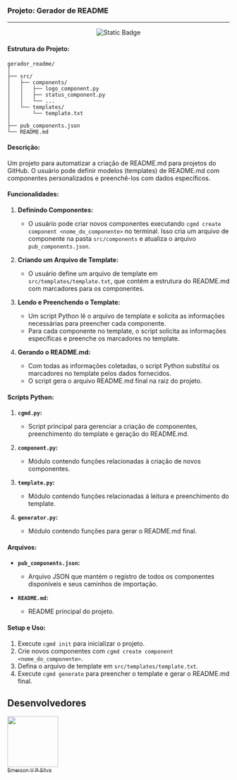 ### Projeto: Gerador de README
<hr>

<p align="center">
   <img alt="Static Badge" src="https://img.shields.io/badge/STATUS-EM_DESENVOLVIMENTO-yellow">
</p>

#### Estrutura do Projeto:
```
gerador_readme/
│
├── src/
│   ├── components/
│   │   ├── logo_component.py
│   │   ├── status_component.py
│   │   └── ...
│   └── templates/
│       └── template.txt
│
├── pub_components.json
└── README.md
```

#### Descrição:
Um projeto para automatizar a criação de README.md para projetos do GitHub. O usuário pode definir modelos (templates) de README.md com componentes personalizados e preenchê-los com dados específicos.

#### Funcionalidades:
1. **Definindo Componentes:**
   - O usuário pode criar novos componentes executando `cgmd create component <nome_do_componente>` no terminal. Isso cria um arquivo de componente na pasta `src/components` e atualiza o arquivo `pub_components.json`.

2. **Criando um Arquivo de Template:**
   - O usuário define um arquivo de template em `src/templates/template.txt`, que contém a estrutura do README.md com marcadores para os componentes.

3. **Lendo e Preenchendo o Template:**
   - Um script Python lê o arquivo de template e solicita as informações necessárias para preencher cada componente.
   - Para cada componente no template, o script solicita as informações específicas e preenche os marcadores no template.

4. **Gerando o README.md:**
   - Com todas as informações coletadas, o script Python substitui os marcadores no template pelos dados fornecidos.
   - O script gera o arquivo README.md final na raiz do projeto.

#### Scripts Python:
1. **`cgmd.py`:**
   - Script principal para gerenciar a criação de componentes, preenchimento do template e geração do README.md.

2. **`component.py`:**
   - Módulo contendo funções relacionadas à criação de novos componentes.

3. **`template.py`:**
   - Módulo contendo funções relacionadas à leitura e preenchimento do template.

4. **`generator.py`:**
   - Módulo contendo funções para gerar o README.md final.

#### Arquivos:
- **`pub_components.json`:**
   - Arquivo JSON que mantém o registro de todos os componentes disponíveis e seus caminhos de importação.

- **`README.md`:**
   - README principal do projeto.

#### Setup e Uso:
1. Execute `cgmd init` para inicializar o projeto.
2. Crie novos componentes com `cgmd create component <nome_do_componente>`.
3. Defina o arquivo de template em `src/templates/template.txt`.
4. Execute `cgmd generate` para preencher o template e gerar o README.md final.

## Desenvolvedores

[<img src="https://avatars.githubusercontent.com/Emerson-Vitor" width=115><br><sub>Emerson V P Silva</sub>](https://github.com/Emerson-Vitor)